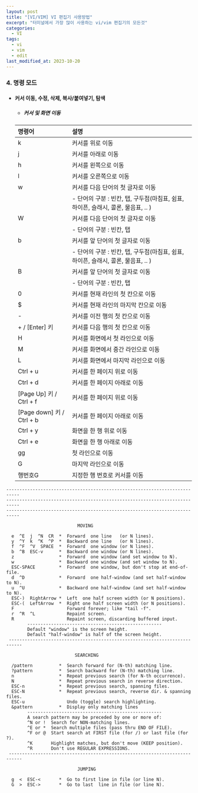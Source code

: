 ```yaml
---
layout: post
title: "[VI/VIM] VI 편집기 사용방법"
excerpt: "터미널에서 가장 많이 사용하는 vi/vim 편집기의 모든것"
categories:
  - VI
tags:
  - vi
  - vim
  - edit
last_modified_at: 2023-10-20
---
```


<!--

### 1. vi/vim 편집기의 세가지 모드
* #### 세가지 기본 모드

  | 모드      | 설명                                                                                                                 |
  | :---      | :---                                                                                                                 |
  | 명령 모드 | vi를 실행하면 가장 먼저 접하는 기본 모드로 커서의 이동, 수정, 삭제, 복사/붙여넣기, 탐색 등의 역할을 수행합니다.      |
  |           | - 입력 모드에서 [ESC] 키를 누르면 명령 모드로 전환                                                                   |
  | 입력 모드 | 입력 모드 이외에도 편집 모드, input mode, insert mode 등으로 불리며 글자를 입력하는 문서 편집기의 역할을 수행합니다. |
  |           | - 명령 모드에서 i, a, o, c 키를 누르면 입력모드로 전환                                                               |
  |           | - insert, add, open a line, change                                                                                   |
  |           | - 하단에 '--INSERT--'라고 표시됨                                                                                     |
  |           | . i : 현재 커서 앞에 입력                                                                                            |
  | 라인 모드 | 명령 모드에서 ':'키를 입력했을 때 화면 맨 아랫줄에서 명령을 수행하는 모드로                                          |
  |           | 저장, 종료, 탐색, 치환 및 vi 환경 설정 등의 역할을 수행합니다.                                                       |
  |           | - 명령 모드에서 [:]키를 누르면 라인 모드로 전환                                                                      |

### 2. 라인 모드
* #### vi/vim 파일 저장 및 종료하기 및 커서 이동

  | 명령어       | 설명                                                                        |
  | :---         | :---                                                                        |
  | :q           | 종료 - vi에서 작업한 내용이 없을 때 vi를 종료합니다.                        |
  | :q!          | 저장하지 않고 강제 종료 - 작업한 내용을 저장하지 않고 종료합니다.           |
  | :w [파일명]  | 저장 - 작업한 내용을 저장만 합니다. 파일명을 지정하면 새 파일로 저장합니다. |
  | :wq / :wq!   | 저장 후 종료 / 작업한 내용을 저장하고  vi를 종료합니다.                     |
  | :x / :x!     | 저장 후 종료 / 작업한 내용을 종료하고 vi를 종료합니다.                      |
  | :x [파일명]  | 다른 이름으로 저장                                                          |
  |              | - 현재 파일의 내용은 저장되지 않고, 다른 이름으로 새파일에 저장됩니다.      |
  | :x! [파일명] | 다른 이름으로 저장                                                          |
  |              | - 현재 파일의 내용은 저장되지 않고, 다른 이름으로 새파일에 저장됩니다.      |
  |              | - 같은 이름의 파일이 있으면 덮어씀                                          |
  | :행번호      | 지정한 행 번호로 커서를 이동합니다.                                         |
  | :$           | 파일의 마지막 행으로 커서를 이동합니다.                                     |

### 3. 입력 모드
* #### 단순 텍스트 편집 모드
  - ##### 초기 명령 모드에서 입력 모드로 이동 후 입력이 가능한데, 명령 모드에서 아래 키로 입력 모드로 전환이 가능합니다.
    + ##### 입력 모드에서 [ESC] 를 누르면 명령 모드로 전환

      | 명령어 | 설명                                     |
      | :---   | :---                                     |
      | a      | 현재 커서 뒤에 텍스트 입력               |
      |        | - 현재 커서 위치 오른쪽                  |
      | A      | 커서가 위치한 행의 끝에 텍스트 입력      |
      | i      | 커서의 위치부터 텍스트 입력              |
      | I      | 커서가 위치한 행의 처음에 텍스트 입력    |
      | o      | 커서가 위치한 행의 다음 행에 텍스트 입력 |
      | O      | 커서가 위치한 행의 이전 행에 텍스트 입력 |

### 4. 명령 모드
* #### 커서 이동, 수정, 삭제, 복사/붙여넣기, 탐색
  - ##### 커서 및 화면 이동

    | 명령어                    | 설명                                                                              |
    | :---                      | :---                                                                              |
    | k                         | 커서를 위로 이동                                                                  |
    | j                         | 커서를 아래로 이동                                                                |
    | h                         | 커서를 왼쪽으로 이동                                                              |
    | l                         | 커서를 오른쪽으로 이동                                                            |
    | w                         | 커서를 다음 단어의 첫 글자로 이동                                                 |
    |                           | - 단어의 구분 : 빈칸, 탭, 구두점(마침표, 쉼표, 하이픈, 슬래시, 콜론, 물음표, .. ) |
    | W                         | 커서를 다음 단어의 첫 글자로 이동                                                 |
    |                           | - 단어의 구분 : 빈칸, 탭                                                          |
    | b                         | 커서를 앞 단어의 첫 글자로 이동                                                   |
    |                           | - 단어의 구분 : 빈칸, 탭, 구두점(마침표, 쉼표, 하이픈, 슬래시, 콜론, 물음표, .. ) |
    | B                         | 커서를 앞 단어의 첫 글자로 이동                                                   |
    |                           | - 단어의 구분 : 빈칸, 탭                                                          |
    | 0                         | 커서를 현재 라인의 첫 칸으로 이동                                                 |
    | $                         | 커서를 현재 라인의 마지막 칸으로 이동                                             |
    | -                         | 커서를 이전 행의 첫 칸으로 이동                                                   |
    | + / [Enter] 키            | 커서를 다음 행의 첫 칸으로 이동                                                   |
    | H                         | 커서를 화면에서 첫 라인으로 이동                                                  |
    | M                         | 커서를 화면에서 중간 라인으로 이동                                                |
    | L                         | 커서를 화면에서 마지막 라인으로 이동                                              |
    | Ctrl + u                  | 커서를 한 페이지 위로 이동                                                        |
    | Ctrl + d                  | 커서를 한 페이지 아래로 이동                                                      |
    | [Page Up] 키 / Ctrl + f   | 커서를 한 페이지 위로 이동                                                        |
    | [Page down] 키 / Ctrl + b | 커서를 한 페이지 아래로 이동                                                      |
    | Ctrl + y                  | 화면을 한 행 위로 이동                                                            |
    | Ctrl + e                  | 화면을 한 행 아래로 이동                                                          |
    | gg                        | 첫 라인으로 이동                                                                  |
    | G                         | 마지막 라인으로 이동                                                              |
    | 행번호G                   | 지정한 행 번호로 커서를 이동                                                      |


-->

### 4. 명령 모드
* #### 커서 이동, 수정, 삭제, 복사/붙여넣기, 탐색
  - ##### 커서 및 화면 이동

   | 명령어                    | 설명                                                                              |
   | :---                      | :---                                                                              |
   | k                         | 커서를 위로 이동                                                                  |
   | j                         | 커서를 아래로 이동                                                                |
   | h                         | 커서를 왼쪽으로 이동                                                              |
   | l                         | 커서를 오른쪽으로 이동                                                            |
   | w                         | 커서를 다음 단어의 첫 글자로 이동                                                 |
   |                           | - 단어의 구분 : 빈칸, 탭, 구두점(마침표, 쉼표, 하이픈, 슬래시, 콜론, 물음표, .. ) |
   | W                         | 커서를 다음 단어의 첫 글자로 이동                                                 |
   |                           | - 단어의 구분 : 빈칸, 탭                                                          |
   | b                         | 커서를 앞 단어의 첫 글자로 이동                                                   |
   |                           | - 단어의 구분 : 빈칸, 탭, 구두점(마침표, 쉼표, 하이픈, 슬래시, 콜론, 물음표, .. ) |
   | B                         | 커서를 앞 단어의 첫 글자로 이동                                                   |
   |                           | - 단어의 구분 : 빈칸, 탭                                                          |
   | 0                         | 커서를 현재 라인의 첫 칸으로 이동                                                 |
   | $                         | 커서를 현재 라인의 마지막 칸으로 이동                                             |
   | -                         | 커서를 이전 행의 첫 칸으로 이동                                                   |
   | + / [Enter] 키            | 커서를 다음 행의 첫 칸으로 이동                                                   |
   | H                         | 커서를 화면에서 첫 라인으로 이동                                                  |
   | M                         | 커서를 화면에서 중간 라인으로 이동                                                |
   | L                         | 커서를 화면에서 마지막 라인으로 이동                                              |
   | Ctrl + u                  | 커서를 한 페이지 위로 이동                                                        |
   | Ctrl + d                  | 커서를 한 페이지 아래로 이동                                                      |
   | [Page Up] 키 / Ctrl + f   | 커서를 한 페이지 위로 이동                                                        |
   | [Page down] 키 / Ctrl + b | 커서를 한 페이지 아래로 이동                                                      |
   | Ctrl + y                  | 화면을 한 행 위로 이동                                                            |
   | Ctrl + e                  | 화면을 한 행 아래로 이동                                                          |
   | gg                        | 첫 라인으로 이동                                                                  |
   | G                         | 마지막 라인으로 이동                                                              |
   | 행번호G                   | 지정한 행 번호로 커서를 이동                                                      |

```
---------------------------------------------------------------------------
---------------------------------------------------------------------------
---------------------------------------------------------------------------

                           MOVING

  e  ^E  j  ^N  CR  *  Forward  one line   (or N lines).
  y  ^Y  k  ^K  ^P  *  Backward one line   (or N lines).
  f  ^F  ^V  SPACE  *  Forward  one window (or N lines).
  b  ^B  ESC-v      *  Backward one window (or N lines).
  z                 *  Forward  one window (and set window to N).
  w                 *  Backward one window (and set window to N).
  ESC-SPACE         *  Forward  one window, but don't stop at end-of-file.
  d  ^D             *  Forward  one half-window (and set half-window to N).
  u  ^U             *  Backward one half-window (and set half-window to N).
  ESC-)  RightArrow *  Left  one half screen width (or N positions).
  ESC-(  LeftArrow  *  Right one half screen width (or N positions).
  F                    Forward forever; like "tail -f".
  r  ^R  ^L            Repaint screen.
  R                    Repaint screen, discarding buffered input.
        ---------------------------------------------------
        Default "window" is the screen height.
        Default "half-window" is half of the screen height.
 ---------------------------------------------------------------------------

                          SEARCHING

  /pattern          *  Search forward for (N-th) matching line.
  ?pattern          *  Search backward for (N-th) matching line.
  n                 *  Repeat previous search (for N-th occurrence).
  N                 *  Repeat previous search in reverse direction.
  ESC-n             *  Repeat previous search, spanning files.
  ESC-N             *  Repeat previous search, reverse dir. & spanning files.
  ESC-u                Undo (toggle) search highlighting.
  &pattern          *  Display only matching lines
        ---------------------------------------------------
        A search pattern may be preceded by one or more of:
        ^N or !  Search for NON-matching lines.
        ^E or *  Search multiple files (pass thru END OF FILE).
        ^F or @  Start search at FIRST file (for /) or last file (for ?).
        ^K       Highlight matches, but don't move (KEEP position).
        ^R       Don't use REGULAR EXPRESSIONS.
 ---------------------------------------------------------------------------

                           JUMPING

  g  <  ESC-<       *  Go to first line in file (or line N).
  G  >  ESC->       *  Go to last  line in file (or line N).
```